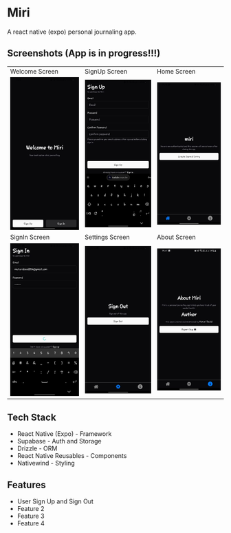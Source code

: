 # Miri

A react native (expo) personal journaling app.

## Screenshots (App is in progress!!!)

<table>
  <tr>
     <td>Welcome Screen</td>
     <td>SignUp Screen</td>
     <td>Home Screen</td>
  </tr>
  <tr>
    <td><img src="/public/Welcome-Screen.jpeg"/></td>
    <td><img src="/public/SignUp-Screen.jpeg"/></td>
    <td><img src="/public/Home-Screen.jpeg"/></td>
  </tr>
  <tr>
     <td>SignIn Screen</td>
     <td>Settings Screen</td>
     <td>About Screen</td>
  </tr>
  <tr>
    <td><img src="/public/SignIn-Screen.jpeg"/></td>
    <td><img src="/public/Settings-Screen.jpeg"/></td>
    <td><img src="/public/About-Screen.jpeg"/></td>
  </tr>
 </table>

## Tech Stack

- React Native (Expo) - Framework
- Supabase - Auth and Storage
- Drizzle - ORM
- React Native Reusables - Components
- Nativewind - Styling

## Features

- User Sign Up and Sign Out
- Feature 2
- Feature 3
- Feature 4